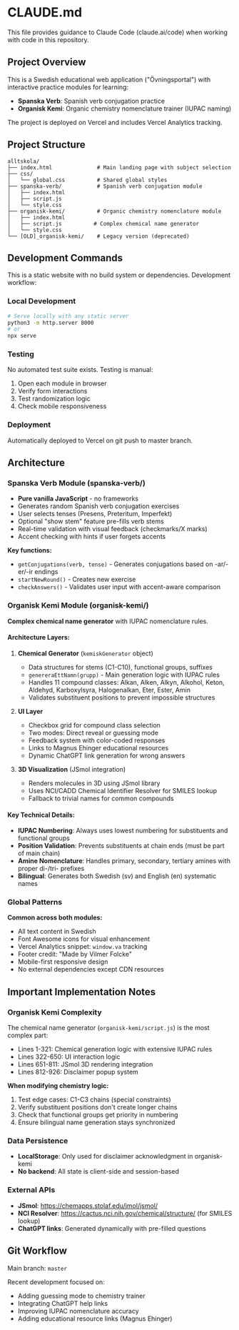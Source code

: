 # CLAUDE.md

This file provides guidance to Claude Code (claude.ai/code) when working with code in this repository.

## Project Overview

This is a Swedish educational web application ("Övningsportal") with interactive practice modules for learning:
- **Spanska Verb**: Spanish verb conjugation practice
- **Organisk Kemi**: Organic chemistry nomenclature trainer (IUPAC naming)

The project is deployed on Vercel and includes Vercel Analytics tracking.

## Project Structure

```
alltskola/
├── index.html              # Main landing page with subject selection
├── css/
│   └── global.css          # Shared global styles
├── spanska-verb/           # Spanish verb conjugation module
│   ├── index.html
│   ├── script.js
│   └── style.css
├── organisk-kemi/          # Organic chemistry nomenclature module
│   ├── index.html
│   ├── script.js          # Complex chemical name generator
│   └── style.css
└── [OLD]_organisk-kemi/    # Legacy version (deprecated)
```

## Development Commands

This is a static website with no build system or dependencies. Development workflow:

### Local Development
```bash
# Serve locally with any static server
python3 -m http.server 8000
# or
npx serve
```

### Testing
No automated test suite exists. Testing is manual:
1. Open each module in browser
2. Verify form interactions
3. Test randomization logic
4. Check mobile responsiveness

### Deployment
Automatically deployed to Vercel on git push to master branch.

## Architecture

### Spanska Verb Module (spanska-verb/)
- **Pure vanilla JavaScript** - no frameworks
- Generates random Spanish verb conjugation exercises
- User selects tenses (Presens, Preteritum, Imperfekt)
- Optional "show stem" feature pre-fills verb stems
- Real-time validation with visual feedback (checkmarks/X marks)
- Accent checking with hints if user forgets accents

**Key functions:**
- `getConjugations(verb, tense)` - Generates conjugations based on -ar/-er/-ir endings
- `startNewRound()` - Creates new exercise
- `checkAnswers()` - Validates user input with accent-aware comparison

### Organisk Kemi Module (organisk-kemi/)
**Complex chemical name generator** with IUPAC nomenclature rules.

#### Architecture Layers:
1. **Chemical Generator** (`kemiskGenerator` object)
   - Data structures for stems (C1-C10), functional groups, suffixes
   - `genereraEttNamn(grupp)` - Main generation logic with IUPAC rules
   - Handles 11 compound classes: Alkan, Alken, Alkyn, Alkohol, Keton, Aldehyd, Karboxylsyra, Halogenalkan, Eter, Ester, Amin
   - Validates substituent positions to prevent impossible structures

2. **UI Layer**
   - Checkbox grid for compound class selection
   - Two modes: Direct reveal or guessing mode
   - Feedback system with color-coded responses
   - Links to Magnus Ehinger educational resources
   - Dynamic ChatGPT link generation for wrong answers

3. **3D Visualization** (JSmol integration)
   - Renders molecules in 3D using JSmol library
   - Uses NCI/CADD Chemical Identifier Resolver for SMILES lookup
   - Fallback to trivial names for common compounds

#### Key Technical Details:
- **IUPAC Numbering**: Always uses lowest numbering for substituents and functional groups
- **Position Validation**: Prevents substituents at chain ends (must be part of main chain)
- **Amine Nomenclature**: Handles primary, secondary, tertiary amines with proper di-/tri- prefixes
- **Bilingual**: Generates both Swedish (sv) and English (en) systematic names

### Global Patterns

**Common across both modules:**
- All text content in Swedish
- Font Awesome icons for visual enhancement
- Vercel Analytics snippet: `window.va` tracking
- Footer credit: "Made by Vilmer Folcke"
- Mobile-first responsive design
- No external dependencies except CDN resources

## Important Implementation Notes

### Organisk Kemi Complexity
The chemical name generator (`organisk-kemi/script.js`) is the most complex part:
- Lines 1-321: Chemical generation logic with extensive IUPAC rules
- Lines 322-650: UI interaction logic
- Lines 651-811: JSmol 3D rendering integration
- Lines 812-926: Disclaimer popup system

**When modifying chemistry logic:**
1. Test edge cases: C1-C3 chains (special constraints)
2. Verify substituent positions don't create longer chains
3. Check that functional groups get priority in numbering
4. Ensure bilingual name generation stays synchronized

### Data Persistence
- **LocalStorage**: Only used for disclaimer acknowledgment in organisk-kemi
- **No backend**: All state is client-side and session-based

### External APIs
- **JSmol**: https://chemapps.stolaf.edu/jmol/jsmol/
- **NCI Resolver**: https://cactus.nci.nih.gov/chemical/structure/ (for SMILES lookup)
- **ChatGPT links**: Generated dynamically with pre-filled questions

## Git Workflow

Main branch: `master`

Recent development focused on:
- Adding guessing mode to chemistry trainer
- Integrating ChatGPT help links
- Improving IUPAC nomenclature accuracy
- Adding educational resource links (Magnus Ehinger)
